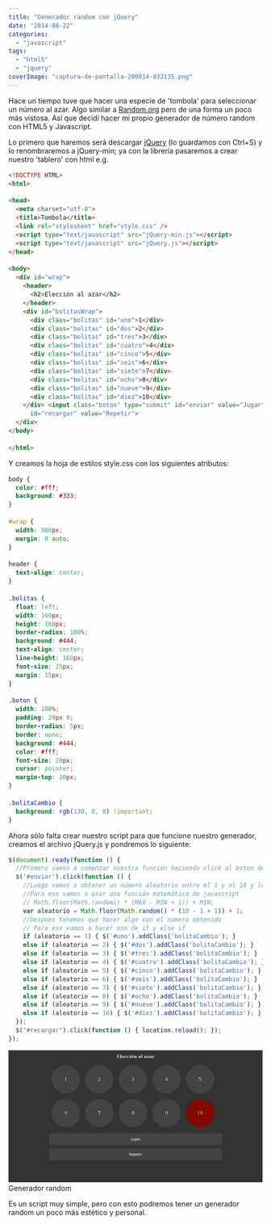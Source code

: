 ```yaml
---
title: "Generador random con jQuery"
date: "2014-08-22"
categories: 
  - "javascript"
tags: 
  - "html5"
  - "jquery"
coverImage: "captura-de-pantalla-200814-032135.png"
---
```


Hace un tiempo tuve que hacer una especie de 'tombola' para seleccionar un número al azar. Algo similar a [Random.org](http://www.random.org/) pero de una forma un poco más vistosa. Así que decidí hacer mi propio generador de número random con HTML5 y Javascript. <!--more-->

Lo primero que haremos será descargar [jQuery](http://code.jquery.com/jquery-2.1.1.min.js "jQuery") (lo guardamos con Ctrl+S) y lo renombraremos a jQuery-min; ya con la librería pasaremos a crear nuestro 'tablero' con html e.g.

```html
<!DOCTYPE HTML>
<html>

<head>
  <meta charset="utf-8">
  <title>Tombola</title>
  <link rel="stylesheet" href="style.css" />
  <script type="text/javascript" src="jQuery-min.js"></script>
  <script type="text/javascript" src="jQuery.js"></script>
</head>

<body>
  <div id="wrap">
    <header>
      <h2>Elección al azar</h2>
    </header>
    <div id="bolitasWrap">
      <div class="bolitas" id="uno">1</div>
      <div class="bolitas" id="dos">2</div>
      <div class="bolitas" id="tres">3</div>
      <div class="bolitas" id="cuatro">4</div>
      <div class="bolitas" id="cinco">5</div>
      <div class="bolitas" id="seis">6</div>
      <div class="bolitas" id="siete">7</div>
      <div class="bolitas" id="ocho">8</div>
      <div class="bolitas" id="nueve">9</div>
      <div class="bolitas" id="diez">10</div>
    </div> <input class="boton" type="submit" id="enviar" value="Jugar"> <input class="boton" type="submit"
      id="recargar" value="Repetir">
  </div>
</body>

</html>
```

Y creamos la hoja de estilos style.css con los siguientes atributos:

```css
body {
  color: #fff;
  background: #333;
}

#wrap {
  width: 980px;
  margin: 0 auto;
}

header {
  text-align: center;
}

.bolitas {
  float: left;
  width: 160px;
  height: 160px;
  border-radius: 100%;
  background: #444;
  text-align: center;
  line-height: 160px;
  font-size: 25px;
  margin: 15px;
}

.boton {
  width: 100%;
  padding: 20px 0;
  border-radius: 5px;
  border: none;
  background: #444;
  color: #fff;
  font-size: 20px;
  cursor: pointer;
  margin-top: 20px;
}

.bolitaCambio {
  background: rgb(130, 8, 0) !important;
}
```

Ahora sólo falta crear nuestro script para que funcione nuestro generador, creamos el archivo jQuery.js y pondremos lo siguiente:

```javascript
$(document).ready(function () {
  //Primero vamos a comenzar nuestra función haciendo click al boton de enviar
  $('#enviar').click(function () {
    //Luego vamos a obtener un número aleatorio entre el 1 y el 10 y lo guardaremos como una variable
    //Para eso vamos a usar una función matemática de javascript
    // Math.floor(Math.random() * (MAX - MIN + 1)) + MIN;
    var aleatorio = Math.floor(Math.random() * (10 - 1 + 1)) + 1;
    //Despues tenemos que hacer algo con el número obtenido
    // Para eso vamos a hacer uso de if y else if
    if (aleatorio == 1) { $('#uno').addClass('bolitaCambio'); }
    else if (aleatorio == 2) { $('#dos').addClass('bolitaCambio'); }
    else if (aleatorio == 3) { $('#tres').addClass('bolitaCambio'); }
    else if (aleatorio == 4) { $('#cuatro').addClass('bolitaCambio'); }
    else if (aleatorio == 5) { $('#cinco').addClass('bolitaCambio'); }
    else if (aleatorio == 6) { $('#seis').addClass('bolitaCambio'); }
    else if (aleatorio == 7) { $('#siete').addClass('bolitaCambio'); }
    else if (aleatorio == 8) { $('#ocho').addClass('bolitaCambio'); }
    else if (aleatorio == 9) { $('#nueve').addClass('bolitaCambio'); }
    else if (aleatorio == 10) { $('#diez').addClass('bolitaCambio'); };
  });
  $("#recargar").click(function () { location.reload(); });
});
```

[![Generador random](images/captura-de-pantalla-200814-032135.png)](https://moelinux.files.wordpress.com/2014/08/captura-de-pantalla-200814-032135.png) Generador random

Es un script muy simple, pero con esto podremos tener un generador random un poco más estético y personal.
